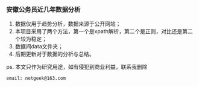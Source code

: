 ### 安徽公务员近几年数据分析
1. 数据仅用于趋势分析，数据来源于公开网站；
2. 本项目采用了两个方法，第一个是xpath解析，第二个是正则，对比还是第二个较为稳定；
3. 数据间data文件夹；
4. 后期更新对于数据的分析与总结。

ps. 本文只作为研究用途，如有侵犯到商业利益，联系我删除

    email: netgeek@163.com